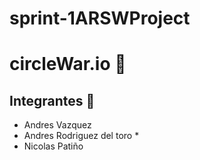 # sprint-1ARSWProject

# circleWar.io 🚀

## Integrantes 🔧


* Andres Vazquez 
* Andres Rodriguez del toro *
* Nicolas Patiño 
